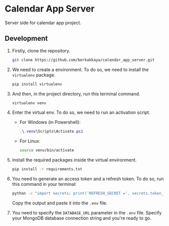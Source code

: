 # Calendar App Server

Server side for calendar app project.

## Development

1. Firstly, clone the repository.

    ```bash
    git clone https://github.com/berkakkaya/calendar_app_server.git
    ```

2. We need to create a environment. To do so, we need to install the `virtualenv` package.

    ```bash
    pip install virtualenv
    ```

3. And then, in the project directory, run this terminal command.

    ```bash
    virtualenv venv
    ```

4. Enter the virtual env. To do so, we need to run an activation script.
   * For Windows (in Powershell):
        ```powershell
        .\.venv\Scripts\Activate.ps1
        ```

   * For Linux:
        ```bash
        source venv/bin/activate
        ```

5. Install the required packages inside the virtual environment.
   ```bash
   pip install -r requirements.txt
   ```

6. You need to generate an access token and a refresh token. To do so, run this command in your terminal:
   ```bash
   python -c "import secrets; print('REFRESH_SECRET =', secrets.token_hex(32), '\nACCESS_SECRET =', secrets.token_hex(32))"
   ```
   Copy the output and paste it into the `.env` file.

7. You need to specify the `DATABASE_URL` parameter in the `.env` file. Specify your MongoDB database connection string and you're ready to go.
